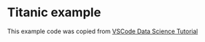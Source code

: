 # Titanic example

This example code was copied from [VSCode Data Science Tutorial](https://code.visualstudio.com/docs/datascience/data-science-tutorial)
